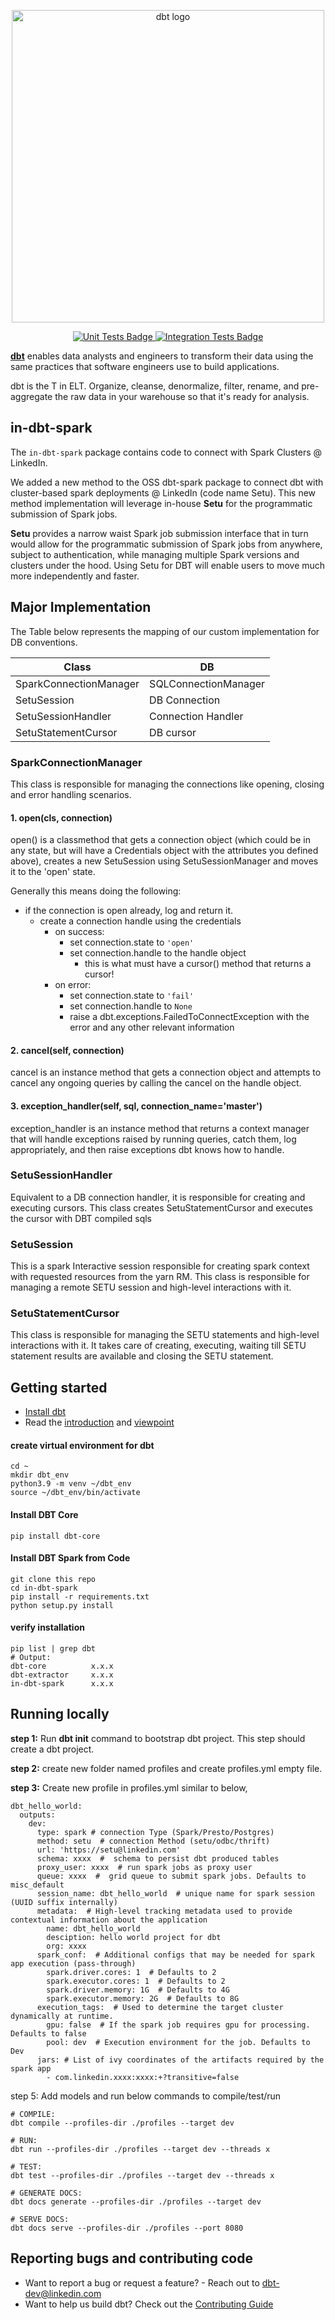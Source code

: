<p align="center">
  <img src="https://raw.githubusercontent.com/dbt-labs/dbt/ec7dee39f793aa4f7dd3dae37282cc87664813e4/etc/dbt-logo-full.svg" alt="dbt logo" width="500"/>
</p>
<p align="center">
  <a href="https://github.com/dbt-labs/dbt-spark/actions/workflows/main.yml">
    <img src="https://github.com/dbt-labs/dbt-spark/actions/workflows/main.yml/badge.svg?event=push" alt="Unit Tests Badge"/>
  </a>
  <a href="https://circleci.com/gh/dbt-labs/dbt-spark/?branch=main">
    <img src="https://circleci.com/gh/dbt-labs/dbt-spark/tree/main.svg?style=shield" alt="Integration Tests Badge"/>
  </a>
</p>

**[dbt](https://www.getdbt.com/)** enables data analysts and engineers to transform their data using the same practices that software engineers use to build applications.

dbt is the T in ELT. Organize, cleanse, denormalize, filter, rename, and pre-aggregate the raw data in your warehouse so that it's ready for analysis.

## in-dbt-spark
The `in-dbt-spark` package contains code to connect with Spark Clusters @ LinkedIn.

We added a new method to the OSS dbt-spark package to connect dbt with cluster-based spark deployments @ LinkedIn (code name Setu).
This new method implementation will leverage in-house **Setu** for the programmatic submission of Spark jobs.


**Setu** provides a narrow waist Spark job submission interface that in turn would allow for the programmatic submission of Spark jobs from anywhere, subject to authentication, while managing multiple Spark versions and clusters under the hood.
Using Setu for DBT will enable users to move much more independently and faster.

## Major Implementation

The Table below represents the mapping of our custom implementation for DB conventions.

| Class                  | DB                   |
|------------------------|----------------------|
| SparkConnectionManager | SQLConnectionManager |
| SetuSession            | DB Connection        |
| SetuSessionHandler     | Connection Handler   |
| SetuStatementCursor    | DB cursor            |

### SparkConnectionManager

This class is responsible for managing the connections like opening, closing and error handling scenarios.

#### 1.  open(cls, connection)

   open() is a classmethod that gets a connection object (which could be in any state, but will have a Credentials object with the attributes you defined above), creates a new SetuSession using SetuSessionManager and moves it to the 'open' state.

   Generally this means doing the following:
   - if the connection is open already, log and return it.
     - create a connection handle using the credentials
         - on success:
             - set connection.state to `'open'`
             - set connection.handle to the handle object
                 - this is what must have a cursor() method that returns a cursor!
         - on error:
             - set connection.state to `'fail'`
             - set connection.handle to `None`
             - raise a dbt.exceptions.FailedToConnectException with the error and any other relevant information

#### 2. cancel(self, connection)
cancel is an instance method that gets a connection object and attempts to cancel any ongoing queries by calling the cancel on the handle object.

#### 3.  exception_handler(self, sql, connection_name='master')
exception_handler is an instance method that returns a context manager that will handle exceptions raised by running queries, catch them, log appropriately, and then raise exceptions dbt knows how to handle.

### SetuSessionHandler
  Equivalent to a DB connection handler, it is responsible for creating and executing cursors. This class creates SetuStatementCursor and executes the cursor with DBT compiled sqls

### SetuSession
This is a spark Interactive session responsible for creating spark context with requested resources from the yarn RM. This class is responsible for managing a remote SETU session and high-level interactions with it.

### SetuStatementCursor
This class is responsible for managing the SETU statements and high-level interactions with it. It takes care of creating, executing, waiting till SETU statement results are available and closing the SETU statement.


## Getting started

- [Install dbt](https://docs.getdbt.com/docs/installation)
- Read the [introduction](https://docs.getdbt.com/docs/introduction/) and [viewpoint](https://docs.getdbt.com/docs/about/viewpoint/)


#### create virtual environment for dbt

```
cd ~
mkdir dbt_env
python3.9 -m venv ~/dbt_env
source ~/dbt_env/bin/activate
```

#### Install DBT Core

```
pip install dbt-core
```

#### Install DBT Spark from Code

```
git clone this repo
cd in-dbt-spark
pip install -r requirements.txt
python setup.py install
```

#### verify installation

```
pip list | grep dbt
# Output:
dbt-core          x.x.x
dbt-extractor     x.x.x
in-dbt-spark      x.x.x
```

## Running locally

**step 1:** Run **dbt init** command to bootstrap dbt project. This step should create a dbt project.

**step 2:** create new folder named profiles and create profiles.yml empty file.

**step 3:** Create new profile in profiles.yml similar to below,

```
dbt_hello_world:
  outputs:
    dev:
      type: spark # connection Type (Spark/Presto/Postgres)
      method: setu  # connection Method (setu/odbc/thrift)
      url: 'https://setu@linkedin.com'
      schema: xxxx  #  schema to persist dbt produced tables
      proxy_user: xxxx  # run spark jobs as proxy user
      queue: xxxx  #  grid queue to submit spark jobs. Defaults to misc_default
      session_name: dbt_hello_world  # unique name for spark session (UUID suffix internally)
      metadata:  # High-level tracking metadata used to provide contextual information about the application
        name: dbt_hello_world
        desciption: hello world project for dbt
        org: xxxx
      spark_conf:  # Additional configs that may be needed for spark app execution (pass-through)
        spark.driver.cores: 1  # Defaults to 2
        spark.executor.cores: 1  # Defaults to 2
        spark.driver.memory: 1G  # Defaults to 4G
        spark.executor.memory: 2G  # Defaults to 8G
      execution_tags:  # Used to determine the target cluster dynamically at runtime.
        gpu: false  # If the spark job requires gpu for processing. Defaults to false
        pool: dev  # Execution environment for the job. Defaults to Dev
      jars: # List of ivy coordinates of the artifacts required by the spark app
        - com.linkedin.xxxx:xxxx:+?transitive=false
```
step 5: Add models and run below commands to compile/test/run

```
# COMPILE:
dbt compile --profiles-dir ./profiles --target dev

# RUN:
dbt run --profiles-dir ./profiles --target dev --threads x

# TEST:
dbt test --profiles-dir ./profiles --target dev --threads x

# GENERATE DOCS:
dbt docs generate --profiles-dir ./profiles --target dev

# SERVE DOCS:
dbt docs serve --profiles-dir ./profiles --port 8080
```

## Reporting bugs and contributing code

- Want to report a bug or request a feature? - Reach out to dbt-dev@linkedin.com
- Want to help us build dbt? Check out the [Contributing Guide](https://github.com/linkedin/in-dbt-spark/blob/HEAD/CONTRIBUTING.md)
